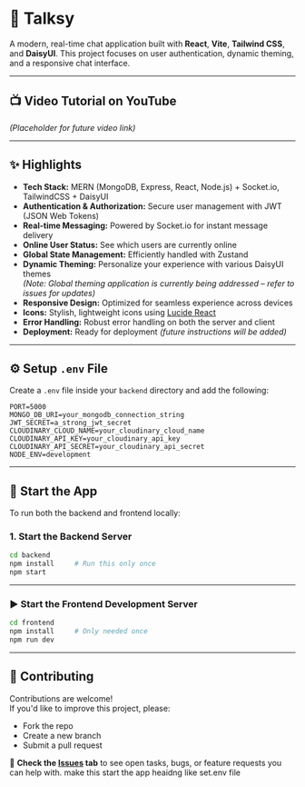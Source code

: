 # 💬 Talksy

A modern, real-time chat application built with **React**, **Vite**, **Tailwind CSS**, and **DaisyUI**. This project focuses on user authentication, dynamic theming, and a responsive chat interface.

---

## 📺 Video Tutorial on YouTube

*(Placeholder for future video link)*

---

## ✨ Highlights

- **Tech Stack:** MERN (MongoDB, Express, React, Node.js) + Socket.io, TailwindCSS + DaisyUI  
- **Authentication & Authorization:** Secure user management with JWT (JSON Web Tokens)  
- **Real-time Messaging:** Powered by Socket.io for instant message delivery  
- **Online User Status:** See which users are currently online  
- **Global State Management:** Efficiently handled with Zustand  
- **Dynamic Theming:** Personalize your experience with various DaisyUI themes  
  *(Note: Global theming application is currently being addressed – refer to issues for updates)*  
- **Responsive Design:** Optimized for seamless experience across devices  
- **Icons:** Stylish, lightweight icons using [Lucide React](https://lucide.dev/)  
- **Error Handling:** Robust error handling on both the server and client  
- **Deployment:** Ready for deployment *(future instructions will be added)*  

---

## ⚙️ Setup `.env` File

Create a `.env` file inside your `backend` directory and add the following:

```env
PORT=5000
MONGO_DB_URI=your_mongodb_connection_string
JWT_SECRET=a_strong_jwt_secret
CLOUDINARY_CLOUD_NAME=your_cloudinary_cloud_name
CLOUDINARY_API_KEY=your_cloudinary_api_key
CLOUDINARY_API_SECRET=your_cloudinary_api_secret
NODE_ENV=development

```
---
## 🚀 Start the App

To run both the backend and frontend locally:

### 1. Start the Backend Server
```bash
cd backend
npm install     # Run this only once
npm start
```
---
### ▶️ Start the Frontend Development Server

```bash
cd frontend
npm install     # Only needed once
npm run dev
```
---
## 🤝 Contributing

Contributions are welcome!  
If you'd like to improve this project, please:

- Fork the repo
- Create a new branch
- Submit a pull request

📌 **Check the [Issues](../../issues) tab** to see open tasks, bugs, or feature requests you can help with.
make this start the app heaidng like set.env file
